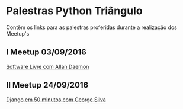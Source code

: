 # Palestras Python Triângulo
Contêm os links para as palestras proferidas durante a realização dos Meetup's



## I Meetup 03/09/2016

[Software Livre com  Allan Daemon](http://slides.com/allandaemon/freesoftware#/)



## II Meetup 24/09/2016

[Django em 50 minutos com George Silva ](http://slides.com/allandaemon/freesoftware#/)
